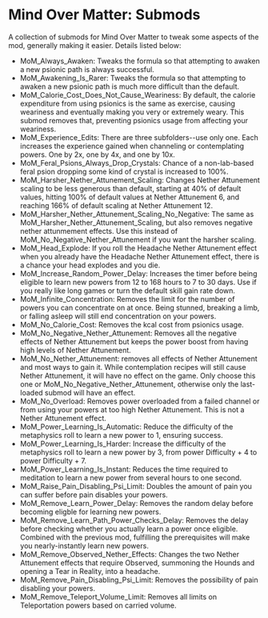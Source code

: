 # Mind Over Matter: Submods

A collection of submods for Mind Over Matter to tweak some aspects of the mod, generally making it easier. Details listed below:

- MoM_Always_Awaken: Tweaks the formula so that attempting to awaken a new psionic path is always successful. 
- MoM_Awakening_Is_Rarer: Tweaks the formula so that attempting to awaken a new psionic path is much more difficult than the default.
- MoM_Calorie_Cost_Does_Not_Cause_Weariness: By default, the calorie expenditure from using psionics is the same as exercise, causing weariness and eventually making you very or extremely weary. This submod removes that, preventing psionics usage from affecting your weariness.
- MoM_Experience_Edits: There are three subfolders--use only one. Each increases the experience gained when channeling or contemplating powers. One by 2x, one by 4x, and one by 10x. 
- MoM_Feral_Psions_Always_Drop_Crystals: Chance of a non-lab-based feral psion dropping some kind of crystal is increased to 100%.
- MoM_Harsher_Nether_Attunement_Scaling: Changes Nether Attunement scaling to be less generous than default, starting at 40% of default values, hitting 100% of default values at Nether Attunement 6, and reaching 166% of default scaling at Nether Attunement 12.
- MoM_Harsher_Nether_Attunement_Scaling_No_Negative: The same as MoM_Harsher_Nether_Attunement_Scaling, but also removes negative nether attunmement effects. Use this instead of MoM_No_Negative_Nether_Attunement if you want the harsher scaling.
- MoM_Head_Explode: If you roll the Headache Nether Attunement effect when you already have the Headache Nether Attunement effect, there is a chance your head explodes and you die. 
- MoM_Increase_Random_Power_Delay: Increases the timer before being eligible to learn new powers from 12 to 168 hours to 7 to 30 days. Use if you really like long games or turn the default skill gain rate down. 
- MoM_Infinite_Concentration: Removes the limit for the number of powers you can concentrate on at once. Being stunned, breaking a limb, or falling asleep will still end concentration on your powers. 
- MoM_No_Calorie_Cost: Removes the kcal cost from psionics usage. 
- MoM_No_Negative_Nether_Attunement: Removes all the negative effects of Nether Attunement but keeps the power boost from having high levels of Nether Attunement.
- MoM_No_Nether_Attunement: removes all effects of Nether Attunement and most ways to gain it. While contemplation recipes will still cause Nether Attunement, it will have no effect on the game. Only choose this one or MoM_No_Negative_Nether_Attunement, otherwise only the last-loaded submod will have an effect.
- MoM_No_Overload: Removes power overloaded from a failed channel or from using your powers at too high Nether Attunement. This is not a Nether Attunement effect.
- MoM_Power_Learning_Is_Automatic: Reduce the difficulty of the metaphysics roll to learn a new power to 1, ensuring success.
- MoM_Power_Learning_Is_Harder: Increase the difficulty of the metaphysics roll to learn a new power by 3, from power Difficulty + 4 to power Difficulty + 7.
- MoM_Power_Learning_Is_Instant: Reduces the time required to meditation to learn a new power from several hours to one second.
- MoM_Raise_Pain_Disabling_Psi_Limit: Doubles the amount of pain you can suffer before pain disables your powers.
- MoM_Remove_Learn_Power_Delay: Removes the random delay before becoming eligble for learning new powers.
- MoM_Remove_Learn_Path_Power_Checks_Delay: Removes the delay before checking whether you actually learn a power once eligible.  Combined with the previous mod, fulfilling the prerequisites will make you nearly-instantly learn new powers.
- MoM_Remove_Observed_Nether_Effects: Changes the two Nether Attunement effects that require Observed, summoning the Hounds and opening a Tear in Reality, into a headache.
- MoM_Remove_Pain_Disabling_Psi_Limit: Removes the possibility of pain disabling your powers.
- MoM_Remove_Teleport_Volume_Limit: Removes all limits on Teleportation powers based on carried volume. 
